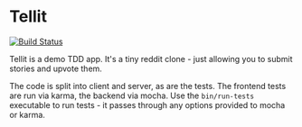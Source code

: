 # Tellit

[![Build Status](https://travis-ci.org/timruffles/tdd-demo.svg?branch=master)](https://travis-ci.org/timruffles/tdd-demo)

Tellit is a demo TDD app. It's a tiny reddit clone - just allowing you to submit stories and upvote them.

The code is split into client and server, as are the tests. The frontend tests are run via karma, the backend via mocha. Use the `bin/run-tests` executable to run tests - it passes through any options provided to mocha or karma.
